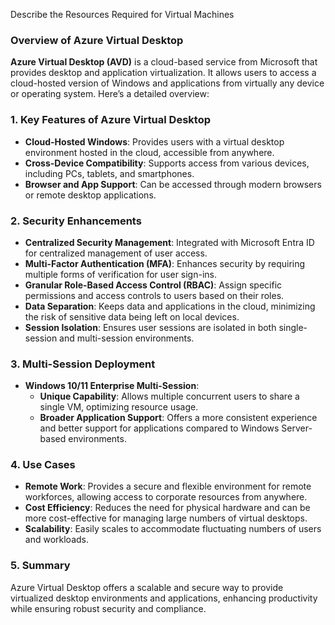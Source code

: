 Describe the Resources Required for Virtual Machines



### **Overview of Azure Virtual Desktop**

**Azure Virtual Desktop (AVD)** is a cloud-based service from Microsoft that provides desktop and application virtualization. It allows users to access a cloud-hosted version of Windows and applications from virtually any device or operating system. Here’s a detailed overview:

### **1. Key Features of Azure Virtual Desktop**

- **Cloud-Hosted Windows**: Provides users with a virtual desktop environment hosted in the cloud, accessible from anywhere.
- **Cross-Device Compatibility**: Supports access from various devices, including PCs, tablets, and smartphones.
- **Browser and App Support**: Can be accessed through modern browsers or remote desktop applications.

### **2. Security Enhancements**

- **Centralized Security Management**: Integrated with Microsoft Entra ID for centralized management of user access.
- **Multi-Factor Authentication (MFA)**: Enhances security by requiring multiple forms of verification for user sign-ins.
- **Granular Role-Based Access Control (RBAC)**: Assign specific permissions and access controls to users based on their roles.
- **Data Separation**: Keeps data and applications in the cloud, minimizing the risk of sensitive data being left on local devices.
- **Session Isolation**: Ensures user sessions are isolated in both single-session and multi-session environments.

### **3. Multi-Session Deployment**

- **Windows 10/11 Enterprise Multi-Session**:
  - **Unique Capability**: Allows multiple concurrent users to share a single VM, optimizing resource usage.
  - **Broader Application Support**: Offers a more consistent experience and better support for applications compared to Windows Server-based environments.

### **4. Use Cases**

- **Remote Work**: Provides a secure and flexible environment for remote workforces, allowing access to corporate resources from anywhere.
- **Cost Efficiency**: Reduces the need for physical hardware and can be more cost-effective for managing large numbers of virtual desktops.
- **Scalability**: Easily scales to accommodate fluctuating numbers of users and workloads.

### **5. Summary**

Azure Virtual Desktop offers a scalable and secure way to provide virtualized desktop environments and applications, enhancing productivity while ensuring robust security and compliance.